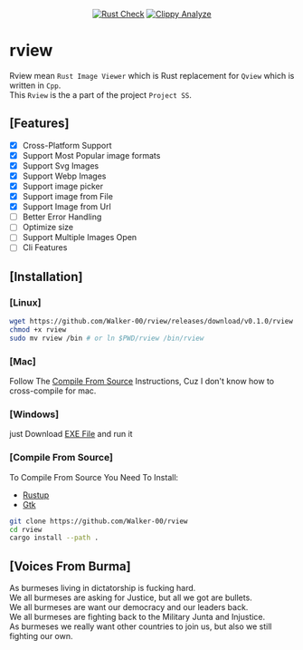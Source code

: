 <div align="center">

[![Rust Check](https://github.com/Walker-00/rview/actions/workflows/rust.yml/badge.svg)](https://github.com/Walker-00/rview/actions/workflows/rust.yml)
[![Clippy Analyze](https://github.com/Walker-00/rview/actions/workflows/rust-clippy.yml/badge.svg)](https://github.com/Walker-00/rview/actions/workflows/rust-clippy.yml)

</div>

# rview
Rview mean `Rust Image Viewer` which is Rust replacement for `Qview` which is written in `Cpp`.
<br>
This `Rview` is the a part of the project `Project SS`.

## [Features]

- [x] Cross-Platform Support
- [x] Support Most Popular image formats
- [x] Support Svg Images
- [x] Support Webp Images
- [x] Support image picker
- [x] Support image from File
- [x] Support Image from Url
- [ ] Better Error Handling
- [ ] Optimize size
- [ ] Support Multiple Images Open
- [ ] Cli Features

## [Installation]

### [Linux]

```sh
wget https://github.com/Walker-00/rview/releases/download/v0.1.0/rview
chmod +x rview
sudo mv rview /bin # or ln $PWD/rview /bin/rview
```

### [Mac]

Follow The [Compile From Source](https://github.com/Walker-00/rview#compile-from-source) Instructions, Cuz I don't know how to cross-compile for mac.

### [Windows]

just Download [EXE File](https://github.com/Walker-00/rview/releases/download/v0.1.0/rview.exe) and run it

### [Compile From Source]

To Compile From Source You Need To Install:

- [Rustup](https://rustlang.org)
- [Gtk](https://gtk.org)

```sh
git clone https://github.com/Walker-00/rview
cd rview
cargo install --path .
```

## [Voices From Burma]
As burmeses living in dictatorship is fucking hard.
<br>
We all burmeses are asking for Justice, but all we got are bullets.
<br>
We all burmeses are want our democracy and our leaders back.
<br>
We all burmeses are fighting back to the Military Junta and Injustice.
<br>
As burmeses we really want other countries to join us, but also we still fighting our own.


